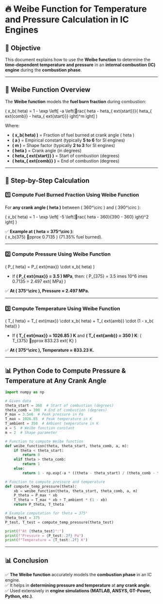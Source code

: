 # 🔥 Weibe Function for Temperature and Pressure Calculation in IC Engines

## 🎯 Objective
This document explains how to use the **Weibe function** to determine the **time-dependent temperature and pressure** in an **internal combustion (IC) engine** during the **combustion phase**.

---

## 📌 Weibe Function Overview
The **Weibe function** models the **fuel burn fraction** during combustion:

\(
x_b(	heta) = 1 - \exp \left[ -a \left(rac{	heta - 	heta_{	ext{start}}}{	heta_{	ext{comb}} - 	heta_{	ext{start}}}
ight)^m 
ight]
\)

Where:
- **\( x_b(	heta) \)** = Fraction of fuel burned at crank angle \( 	heta \)
- **\( a \)** = Empirical constant (typically **5 to 6** for SI engines)
- **\( m \)** = Shape factor (typically **2 to 3** for SI engines)
- **\( 	heta \)** = Crank angle (in degrees)
- **\( 	heta_{	ext{start}} \)** = Start of combustion (degrees)
- **\( 	heta_{	ext{comb}} \)** = End of combustion (degrees)

---

## 📜 Step-by-Step Calculation

### **1️⃣ Compute Fuel Burned Fraction Using Weibe Function**
For **any crank angle \( 	heta \)** between \( 360^\circ \) and \( 390^\circ \):

\(
x_b(	heta) = 1 - \exp \left[ -5 \left(rac{	heta - 360}{390 - 360}
ight)^2 
ight]
\)

✅ **Example at \( 	heta = 375^\circ \):**  
\( x_b(375) pprox 0.7135 \) (71.35% fuel burned).

---

### **2️⃣ Compute Pressure Using Weibe Function**
\(
P_{	heta} = P_{	ext{max}} \cdot x_b(	heta)
\)
- If **\( P_{	ext{max}} = 3.5 \) MPa**, then:
\(
P_{375} = 3.5 	imes 10^6 	imes 0.7135 = 2.497 	ext{ MPa}
\)

✅ **At \( 375^\circ \), Pressure ≈ 2.497 MPa.**

---

### **3️⃣ Compute Temperature Using Weibe Function**
\(
T_{	heta} = T_{	ext{max}} \cdot x_b(	heta) + T_{	ext{amb}} \cdot (1 - x_b(	heta))
\)
- If **\( T_{	ext{max}} = 1026.85 \) K** and **\( T_{	ext{amb}} = 350 \) K**:
\(
T_{375} pprox 833.23 	ext{ K}
\)

✅ **At \( 375^\circ \), Temperature ≈ 833.23 K.**

---

## **📊 Python Code to Compute Pressure & Temperature at Any Crank Angle**
```python
import numpy as np

# Given data
theta_start = 360  # Start of combustion (degrees)
theta_comb = 390  # End of combustion (degrees)
P_max = 3.5e6  # Peak pressure in Pa
T_max = 1026.85  # Peak temperature in K
T_ambient = 350  # Ambient temperature in K
a = 5  # Weibe function constant
m = 2  # Shape parameter

# Function to compute Weibe function
def weibe_function(theta, theta_start, theta_comb, a, m):
    if theta < theta_start:
        return 0
    elif theta > theta_comb:
        return 1
    else:
        return 1 - np.exp(-a * ((theta - theta_start) / (theta_comb - theta_start)) ** m)

# Function to compute pressure and temperature
def compute_temp_pressure(theta):
    xb = weibe_function(theta, theta_start, theta_comb, a, m)
    P_theta = P_max * xb
    T_theta = T_max * xb + T_ambient * (1 - xb)
    return P_theta, T_theta

# Example computation for theta = 375°
theta_test = 375
P_test, T_test = compute_temp_pressure(theta_test)

print(f"At {theta_test}°:")
print(f"Pressure = {P_test:.2f} Pa")
print(f"Temperature = {T_test:.2f} K")
```

---

## **📊 Conclusion**
✅ **The Weibe function** accurately models the **combustion phase** in an IC engine.  
✅ It helps in **determining pressure and temperature** at **any crank angle**.  
✅ Used extensively in **engine simulations (MATLAB, ANSYS, GT-Power, Python, etc.)**.

